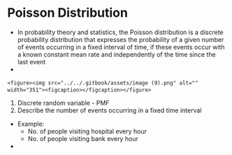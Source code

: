 # Poisson Distribution

* In probability theory and statistics, the Poisson distribution is a discrete probability distribution that expresses the probability of a given number of events occurring in a fixed interval of time, if these events occur with a known constant mean rate and independently of the time since the last event
*

    <figure><img src="../../.gitbook/assets/image (9).png" alt="" width="351"><figcaption></figcaption></figure>

1. Discrete random variable - PMF
2. Describe the number of events occurring in a fixed time interval

* Example:
  * No. of people visiting hospital every hour
  * No. of people visiting bank every hour
*
